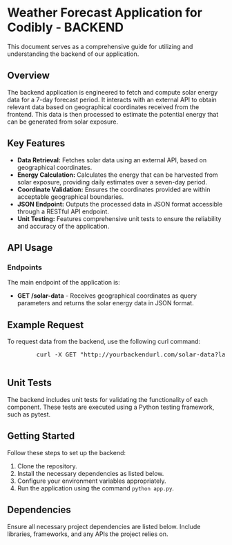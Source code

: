 <!DOCTYPE html>
<html lang="en">
<head>
    <meta charset="UTF-8">
    <meta name="viewport" content="width=device-width, initial-scale=1.0">
</head>
<body>
    <h1>Weather Forecast Application for Codibly - BACKEND</h1>
    <p>This document serves as a comprehensive guide for utilizing and understanding the backend of our application.</p>
    <h2>Overview</h2>
    <p>The backend application is engineered to fetch and compute solar energy data for a 7-day forecast period. It interacts with an external API to obtain relevant data based on geographical coordinates received from the frontend. This data is then processed to estimate the potential energy that can be generated from solar exposure.</p>
    <h2>Key Features</h2>
    <ul>
        <li><strong>Data Retrieval:</strong> Fetches solar data using an external API, based on geographical coordinates.</li>
        <li><strong>Energy Calculation:</strong> Calculates the energy that can be harvested from solar exposure, providing daily estimates over a seven-day period.</li>
        <li><strong>Coordinate Validation:</strong> Ensures the coordinates provided are within acceptable geographical boundaries.</li>
        <li><strong>JSON Endpoint:</strong> Outputs the processed data in JSON format accessible through a RESTful API endpoint.</li>
        <li><strong>Unit Testing:</strong> Features comprehensive unit tests to ensure the reliability and accuracy of the application.</li>
    </ul>
    <h2>API Usage</h2>
    <h3>Endpoints</h3>
    <p>The main endpoint of the application is:</p>
    <ul>
        <li><strong>GET /solar-data</strong> - Receives geographical coordinates as query parameters and returns the solar energy data in JSON format.</li>
    </ul>
        <h2>Example Request</h2>
    <p>To request data from the backend, use the following curl command:</p>
    <pre>
        curl -X GET "http://yourbackendurl.com/solar-data?lat=52.5200&lon=13.4050"
    </pre>
    <h2>Unit Tests</h2>
    <p>The backend includes unit tests for validating the functionality of each component. These tests are executed using a Python testing framework, such as pytest.</p>
    <h2>Getting Started</h2>
    <p>Follow these steps to set up the backend:</p>
    <ol>
        <li>Clone the repository.</li>
        <li>Install the necessary dependencies as listed below.</li>
        <li>Configure your environment variables appropriately.</li>
        <li>Run the application using the command <code>python app.py</code>.</li>
    </ol>
    <h2>Dependencies</h2>
    <p>Ensure all necessary project dependencies are listed below. Include libraries, frameworks, and any APIs the project relies on.</p>
</body>
</html>
